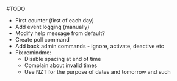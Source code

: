 #TODO
 - First counter (first of each day)
 - Add event logging (manually)
 - Modify help message from default?
 - Create poll command
 - Add back admin commands - ignore, activate, deactive etc
 - Fix remindme:
    - Disable spacing at end of time
    - Complain about invalid times
    - Use NZT for the purpose of dates and tomorrow and such